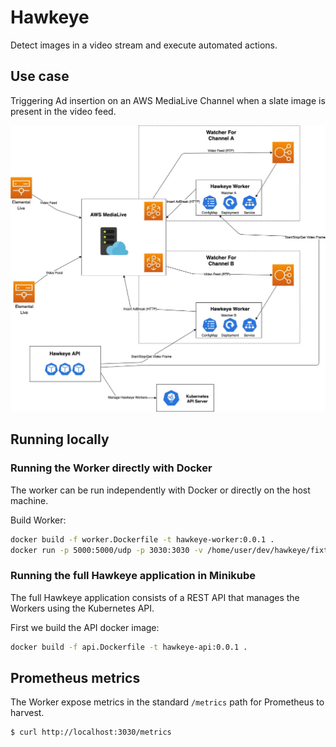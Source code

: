 # Hawkeye
Detect images in a video stream and execute automated actions.

## Use case

Triggering Ad insertion on an AWS MediaLive Channel when a slate image is present in the video feed.

![Diagram showing usage of Hawkeye](resources/HawkeyeDesign.jpg)

## Running locally

### Running the Worker directly with Docker
The worker can be run independently with Docker or directly on the host machine.

Build Worker:
```bash
docker build -f worker.Dockerfile -t hawkeye-worker:0.0.1 .
docker run -p 5000:5000/udp -p 3030:3030 -v /home/user/dev/hawkeye/fixtures:/local -it hawkeye-worker:0.0.1 /local/watcher.json
```

### Running the full Hawkeye application in Minikube
The full Hawkeye application consists of a REST API that manages the Workers using the Kubernetes API.

First we build the API docker image:
```bash
docker build -f api.Dockerfile -t hawkeye-api:0.0.1 .
```

## Prometheus metrics
The Worker expose metrics in the standard `/metrics` path for Prometheus to harvest.

```
$ curl http://localhost:3030/metrics
```
